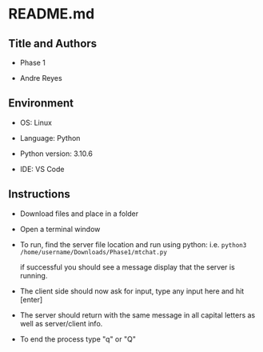 # README.md

## Title and Authors

* Phase 1

* Andre Reyes

## Environment

* OS: Linux

* Language: Python

* Python version: 3.10.6

* IDE: VS Code

## Instructions

* Download files and place in a folder
* Open a terminal window
* To run, find the server file location and run using python: i.e. `python3 /home/username/Downloads/Phase1/mtchat.py`

  if successful you should see a message display that the server is running.
* The client side should now ask for input, type any input here and hit [enter]
* The server should return with the same message in all capital letters as well as server/client info.
* To end the process type "q" or "Q"

